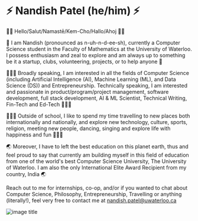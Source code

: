 # ⚡️ Nandish Patel (he/him) ⚡️
👋🏻 Hello/Salut/Namastē/Kem-Cho/Hallo/Ahoj 👋🏻

🙌 I am Nandish (pronounced as n-uh-n-d-ee-sh), currently a Computer Science student in the Faculty of Mathematics at the University of Waterloo. I possess enthusiasm and zeal to explore and am always up to something be it a startup, clubs, volunteering, projects, or to help anyone 🙌

👨🏻‍💻 Broadly speaking, I am interested in all the fields of Computer Science (including Artificial Intelligence (AI), Machine Learning (ML), and Data Science (DS)) and Entrepreneurship. Technically speaking, I am interested and passionate in product/program/project management, software development, full stack development, AI & ML Scientist, Technical Writing, Fin-Tech and Ed-Tech 👨🏻‍💻

👨🏻‍💻 Outside of school, I like to spend my time travelling to new places both internationally and nationally, and explore new technology, culture, sports, religion, meeting new people, dancing, singing and explore life with happiness and fun 🙋🏻‍♂️

🌏 Moreover, I have to left the best education on this planet earth, thus and feel proud to say that currently am building myself in this field of education from one of the world's best Computer Science University, The University of Waterloo. I am also the only International Elite Award Recipient from my country, India 🌏

Reach out to me for internships, co-op, and/or if you wanted to chat about Computer Science, Philosophy, Entrepreneurship, Travelling or anything (literally!), feel very free to contact me at nandish.patel@uwaterloo.ca

![image title](https://rushter.com/counter.svg)



<!--

### Hi there 👋

<div>
  <img src="https://github-readme-stats.vercel.app/api?username=nandishofficial&show_icons=true&theme=blueberry&hide_border=true&count_private=true" />
</div>

**nandishofficial/nandishofficial** is a ✨ _special_ ✨ repository because its `README.md` (this file) appears on your GitHub profile.

Here are some ideas to get you started:

- 🔭 I’m currently working on ...
- 🌱 I’m currently learning ...
- 👯 I’m looking to collaborate on ...
- 🤔 I’m looking for help with ...
- 💬 Ask me about ...
- 📫 How to reach me: ...
- 😄 Pronouns: ...
- ⚡ Fun fact: ...
-->
